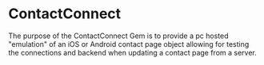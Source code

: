 # ContactConnect

The purpose of the ContactConnect Gem is to provide a pc hosted "emulation" of an iOS or Android contact page object allowing for testing the connections and backend when updating a contact page from a server.